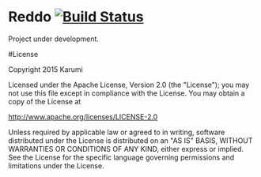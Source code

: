 Reddo [![Build Status](https://travis-ci.com/Karumi/Reddo.svg?token=Kb2RqPaWxFZ8XPxpqvqz&branch=master)](https://travis-ci.com/Karumi/Reddo)
=====

Project under development.

#License

Copyright 2015 Karumi

Licensed under the Apache License, Version 2.0 (the "License");
you may not use this file except in compliance with the License.
You may obtain a copy of the License at

  http://www.apache.org/licenses/LICENSE-2.0

Unless required by applicable law or agreed to in writing, software
distributed under the License is distributed on an "AS IS" BASIS,
WITHOUT WARRANTIES OR CONDITIONS OF ANY KIND, either express or implied.
See the License for the specific language governing permissions and
limitations under the License.

